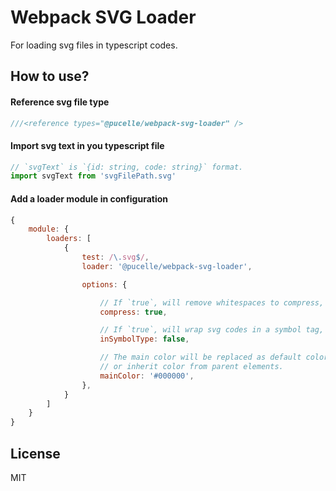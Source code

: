 # Webpack SVG Loader

For loading svg files in typescript codes.



## How to use?



#### Reference svg file type

```ts
///<reference types="@pucelle/webpack-svg-loader" />
```



#### Import svg text in you typescript file

```ts
// `svgText` is `{id: string, code: string}` format.
import svgText from 'svgFilePath.svg'
```



#### Add a loader module in configuration

```javascript
{
	module: {
		loaders: [
			{
				test: /\.svg$/,
				loader: '@pucelle/webpack-svg-loader',

				options: {

					// If `true`, will remove whitespaces to compress, be `true` by default.
					compress: true,

					// If `true`, will wrap svg codes in a symbol tag, be `false` by default.
					inSymbolType: false,

					// The main color will be replaced as default color, such that you can re-modify from css codes,
					// or inherit color from parent elements.
					mainColor: '#000000',
				},
			}
		]
	}
}
```



## License

MIT
